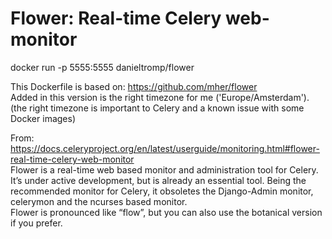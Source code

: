 <H1>Flower: Real-time Celery web-monitor</H1>

docker run -p 5555:5555 danieltromp/flower

This Dockerfile is based on: https://github.com/mher/flower <br>
Added in this version is the right timezone for me ('Europe/Amsterdam').<br>
(the right timezone is important to Celery and a known issue with some Docker images)

From: https://docs.celeryproject.org/en/latest/userguide/monitoring.html#flower-real-time-celery-web-monitor<br>
Flower is a real-time web based monitor and administration tool for Celery. It’s under active development, but is already an essential tool. Being the recommended monitor for Celery, it obsoletes the Django-Admin monitor, celerymon and the ncurses based monitor.<br>
Flower is pronounced like “flow”, but you can also use the botanical version if you prefer.
